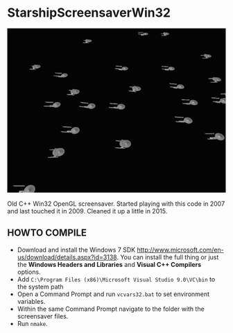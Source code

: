 # StarshipScreensaverWin32

![Screenshot](/Screenshot.png?raw=true "Screenshot")

Old C++ Win32 OpenGL screensaver. Started playing with this code in 2007 and last touched it in 2009. Cleaned it up a little in 2015. 

HOWTO COMPILE
-------------

* Download and install the Windows 7 SDK http://www.microsoft.com/en-us/download/details.aspx?id=3138. You can install the full thing or just the **Windows Headers and Libraries** and **Visual C++ Compilers** options.
* Add `C:\Program Files (x86)\Microsoft Visual Studio 9.0\VC\bin` to the system path
* Open a Command Prompt and run `vcvars32.bat` to set environment variables.
* Within the same Command Prompt navigate to the folder with the screensaver files.
* Run `nmake`.
